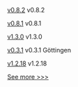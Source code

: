 
[v0.8.2](https://github.com/hyperledger/aries-acapy-docs/releases/tag/v0.8.2) v0.8.2

[v0.8.1](https://github.com/hyperledger/aries-acapy-docs/releases/tag/v0.8.1) v0.8.1

[v1.3.0](https://github.com/hyperledger/firefly-transaction-manager/releases/tag/v1.3.0) v1.3.0

[v0.3.1](https://github.com/hyperledger/solang/releases/tag/v0.3.1) v0.3.1 Göttingen

[v1.2.18](https://github.com/hyperledger/firefly-common/releases/tag/v1.2.18) v1.2.18


[See more >>>](https://start-here.hyperledger.org/releases)
